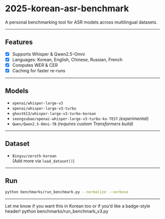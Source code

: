 # 2025-korean-asr-benchmark

A personal benchmarking tool for ASR models across multilingual datasets.

---

## Features

- [x] Supports Whisper & Qwen2.5-Omni
- [x] Languages: Korean, English, Chinese, Russian, French
- [x] Computes WER & CER
- [x] Caching for faster re-runs

---

## Models

- `openai/whisper-large-v3`
- `openai/whisper-large-v3-turbo`
- `ghost613/whisper-large-v3-turbo-korean`
- `seongsubae/openai-whisper-large-v3-turbo-ko-TEST` *(experimental)*
- `Qwen/Qwen2.5-Omni-7B` *(requires custom Transformers build)*

---

## Dataset

- `Bingsu/zeroth-korean`  
(Add more via `load_dataset()`)

---

## Run

```bash
python benchmarks/run_benchmark.py --normalize --verbose
```

---

Let me know if you want this in Korean too or if you’d like a badge-style header!
python benchmarks/run_benchmark_v3.py